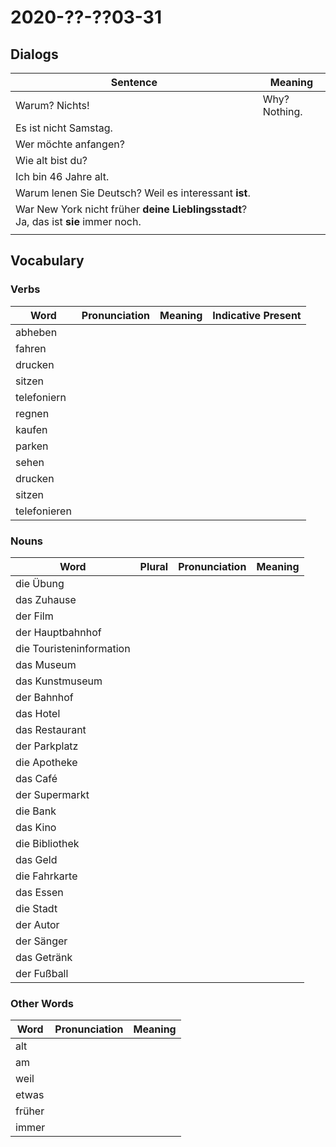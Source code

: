 # 2020-??-??03-31

## Dialogs

| Sentence                                                     | Meaning       |
| ------------------------------------------------------------ | ------------- |
| Warum? Nichts!                                               | Why? Nothing. |
| Es ist nicht Samstag.                                        |               |
| Wer möchte anfangen?                                         |               |
| Wie alt bist du?                                             |               |
| Ich bin 46 Jahre alt.                                        |               |
| Warum lenen Sie Deutsch? Weil es interessant **ist**.        |               |
| War New York nicht früher **deine Lieblingsstadt**? Ja, das ist **sie** immer noch. |               |
|                                                              |               |

## Vocabulary

### Verbs

| Word         | Pronunciation | Meaning | Indicative Present |
| ------------ | ------------- | ------- | ------------------ |
| abheben      |               |         |                    |
| fahren       |               |         |                    |
| drucken      |               |         |                    |
| sitzen       |               |         |                    |
| telefoniern  |               |         |                    |
| regnen       |               |         |                    |
| kaufen       |               |         |                    |
| parken       |               |         |                    |
| sehen        |               |         |                    |
| drucken      |               |         |                    |
| sitzen       |               |         |                    |
| telefonieren |               |         |                    |

### Nouns

| Word                     | Plural | Pronunciation | Meaning |
| ------------------------ | ------ | ------------- | ------- |
| die Übung                |        |               |         |
| das Zuhause              |        |               |         |
| der Film                 |        |               |         |
| der Hauptbahnhof         |        |               |         |
| die Touristeninformation |        |               |         |
| das Museum               |        |               |         |
| das Kunstmuseum          |        |               |         |
| der Bahnhof              |        |               |         |
| das Hotel                |        |               |         |
| das Restaurant           |        |               |         |
| der Parkplatz            |        |               |         |
| die Apotheke             |        |               |         |
| das Café                 |        |               |         |
| der Supermarkt           |        |               |         |
| die Bank                 |        |               |         |
| das Kino                 |        |               |         |
| die Bibliothek           |        |               |         |
| das Geld                 |        |               |         |
| die Fahrkarte            |        |               |         |
| das Essen                |        |               |         |
| die Stadt                |        |               |         |
| der Autor                |        |               |         |
| der Sänger               |        |               |         |
| das Getränk              |        |               |         |
| der Fußball              |        |               |         |

### Other Words

| Word   | Pronunciation | Meaning |
| ------ | ------------- | ------- |
| alt    |               |         |
| am     |               |         |
| weil   |               |         |
| etwas  |               |         |
| früher |               |         |
| immer  |               |         |